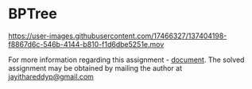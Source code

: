 # BPTree

https://user-images.githubusercontent.com/17466327/137404198-f8867d6c-546b-4144-b810-f1d6dbe5251e.mov

For more information regarding this assignment - [document](./docs/bptree.pdf). The solved assignment may be obtained by mailing the author at [jayithareddyp@gmail.com](mailto:jayithareddyp@gmail.com)